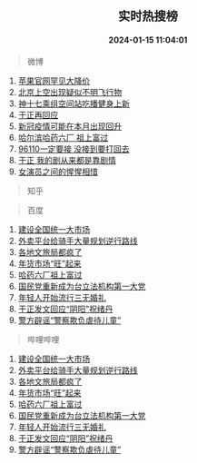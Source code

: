 <div align="center"><h2>实时热搜榜</h2><h4>2024-01-15 11:04:01</h4></div>

> 微博  

1. [苹果官网罕见大降价](https://s.weibo.com/weibo?q=%23%E8%8B%B9%E6%9E%9C%E5%AE%98%E7%BD%91%E7%BD%95%E8%A7%81%E5%A4%A7%E9%99%8D%E4%BB%B7%23&t=31&band_rank=1&Refer=top)<br />
2. [北京上空出现疑似不明飞行物](https://s.weibo.com/weibo?q=%23%E5%8C%97%E4%BA%AC%E4%B8%8A%E7%A9%BA%E5%87%BA%E7%8E%B0%E7%96%91%E4%BC%BC%E4%B8%8D%E6%98%8E%E9%A3%9E%E8%A1%8C%E7%89%A9%23&t=31&band_rank=2&Refer=top)<br />
3. [神十七乘组空间站吃播健身上新](https://s.weibo.com/weibo?q=%23%E7%A5%9E%E5%8D%81%E4%B8%83%E4%B9%98%E7%BB%84%E7%A9%BA%E9%97%B4%E7%AB%99%E5%90%83%E6%92%AD%E5%81%A5%E8%BA%AB%E4%B8%8A%E6%96%B0%23&t=31&band_rank=3&Refer=top)<br />
4. [于正再回应](https://s.weibo.com/weibo?q=%E4%BA%8E%E6%AD%A3%E5%86%8D%E5%9B%9E%E5%BA%94&t=31&band_rank=4&Refer=top)<br />
5. [新冠疫情可能在本月出现回升](https://s.weibo.com/weibo?q=%23%E6%96%B0%E5%86%A0%E7%96%AB%E6%83%85%E5%8F%AF%E8%83%BD%E5%9C%A8%E6%9C%AC%E6%9C%88%E5%87%BA%E7%8E%B0%E5%9B%9E%E5%8D%87%23&t=31&band_rank=5&Refer=top)<br />
6. [哈尔滨哈药六厂 祖上富过](https://s.weibo.com/weibo?q=%E5%93%88%E5%B0%94%E6%BB%A8%E5%93%88%E8%8D%AF%E5%85%AD%E5%8E%82%20%E7%A5%96%E4%B8%8A%E5%AF%8C%E8%BF%87&t=31&band_rank=6&Refer=top)<br />
7. [96110一定要接 没接到要打回去](https://s.weibo.com/weibo?q=96110%E4%B8%80%E5%AE%9A%E8%A6%81%E6%8E%A5%20%E6%B2%A1%E6%8E%A5%E5%88%B0%E8%A6%81%E6%89%93%E5%9B%9E%E5%8E%BB&t=31&band_rank=7&Refer=top)<br />
8. [于正 我的剧从来都是靠剧情](https://s.weibo.com/weibo?q=%E4%BA%8E%E6%AD%A3%20%E6%88%91%E7%9A%84%E5%89%A7%E4%BB%8E%E6%9D%A5%E9%83%BD%E6%98%AF%E9%9D%A0%E5%89%A7%E6%83%85&t=31&band_rank=8&Refer=top)<br />
9. [女演员之间的惺惺相惜](https://s.weibo.com/weibo?q=%E5%A5%B3%E6%BC%94%E5%91%98%E4%B9%8B%E9%97%B4%E7%9A%84%E6%83%BA%E6%83%BA%E7%9B%B8%E6%83%9C&t=31&band_rank=9&Refer=top)<br />

> 知乎  


> 百度  

1. [建设全国统一大市场](https://www.baidu.com/s?wd=%E5%BB%BA%E8%AE%BE%E5%85%A8%E5%9B%BD%E7%BB%9F%E4%B8%80%E5%A4%A7%E5%B8%82%E5%9C%BA&sa=fyb_news&rsv_dl=fyb_news)<br />
2. [外卖平台给骑手大量规划逆行路线](https://www.baidu.com/s?wd=%E5%A4%96%E5%8D%96%E5%B9%B3%E5%8F%B0%E7%BB%99%E9%AA%91%E6%89%8B%E5%A4%A7%E9%87%8F%E8%A7%84%E5%88%92%E9%80%86%E8%A1%8C%E8%B7%AF%E7%BA%BF&sa=fyb_news&rsv_dl=fyb_news)<br />
3. [各地文旅局都疯了](https://www.baidu.com/s?wd=%E5%90%84%E5%9C%B0%E6%96%87%E6%97%85%E5%B1%80%E9%83%BD%E7%96%AF%E4%BA%86&sa=fyb_news&rsv_dl=fyb_news)<br />
4. [年货市场“旺”起来](https://www.baidu.com/s?wd=%E5%B9%B4%E8%B4%A7%E5%B8%82%E5%9C%BA%E2%80%9C%E6%97%BA%E2%80%9D%E8%B5%B7%E6%9D%A5&sa=fyb_news&rsv_dl=fyb_news)<br />
5. [哈药六厂祖上富过](https://www.baidu.com/s?wd=%E5%93%88%E8%8D%AF%E5%85%AD%E5%8E%82%E7%A5%96%E4%B8%8A%E5%AF%8C%E8%BF%87&sa=fyb_news&rsv_dl=fyb_news)<br />
6. [国民党重新成为台立法机构第一大党](https://www.baidu.com/s?wd=%E5%9B%BD%E6%B0%91%E5%85%9A%E9%87%8D%E6%96%B0%E6%88%90%E4%B8%BA%E5%8F%B0%E7%AB%8B%E6%B3%95%E6%9C%BA%E6%9E%84%E7%AC%AC%E4%B8%80%E5%A4%A7%E5%85%9A&sa=fyb_news&rsv_dl=fyb_news)<br />
7. [年轻人开始流行三无婚礼](https://www.baidu.com/s?wd=%E5%B9%B4%E8%BD%BB%E4%BA%BA%E5%BC%80%E5%A7%8B%E6%B5%81%E8%A1%8C%E4%B8%89%E6%97%A0%E5%A9%9A%E7%A4%BC&sa=fyb_news&rsv_dl=fyb_news)<br />
8. [于正发文回应“阴阳”祝绪丹](https://www.baidu.com/s?wd=%E4%BA%8E%E6%AD%A3%E5%8F%91%E6%96%87%E5%9B%9E%E5%BA%94%E2%80%9C%E9%98%B4%E9%98%B3%E2%80%9D%E7%A5%9D%E7%BB%AA%E4%B8%B9&sa=fyb_news&rsv_dl=fyb_news)<br />
9. [警方辟谣“警察欺负虐待儿童”](https://www.baidu.com/s?wd=%E8%AD%A6%E6%96%B9%E8%BE%9F%E8%B0%A3%E2%80%9C%E8%AD%A6%E5%AF%9F%E6%AC%BA%E8%B4%9F%E8%99%90%E5%BE%85%E5%84%BF%E7%AB%A5%E2%80%9D&sa=fyb_news&rsv_dl=fyb_news)<br />

> 哔哩哔哩  

1. [建设全国统一大市场](https://www.baidu.com/s?wd=%E5%BB%BA%E8%AE%BE%E5%85%A8%E5%9B%BD%E7%BB%9F%E4%B8%80%E5%A4%A7%E5%B8%82%E5%9C%BA&sa=fyb_news&rsv_dl=fyb_news)<br />
2. [外卖平台给骑手大量规划逆行路线](https://www.baidu.com/s?wd=%E5%A4%96%E5%8D%96%E5%B9%B3%E5%8F%B0%E7%BB%99%E9%AA%91%E6%89%8B%E5%A4%A7%E9%87%8F%E8%A7%84%E5%88%92%E9%80%86%E8%A1%8C%E8%B7%AF%E7%BA%BF&sa=fyb_news&rsv_dl=fyb_news)<br />
3. [各地文旅局都疯了](https://www.baidu.com/s?wd=%E5%90%84%E5%9C%B0%E6%96%87%E6%97%85%E5%B1%80%E9%83%BD%E7%96%AF%E4%BA%86&sa=fyb_news&rsv_dl=fyb_news)<br />
4. [年货市场“旺”起来](https://www.baidu.com/s?wd=%E5%B9%B4%E8%B4%A7%E5%B8%82%E5%9C%BA%E2%80%9C%E6%97%BA%E2%80%9D%E8%B5%B7%E6%9D%A5&sa=fyb_news&rsv_dl=fyb_news)<br />
5. [哈药六厂祖上富过](https://www.baidu.com/s?wd=%E5%93%88%E8%8D%AF%E5%85%AD%E5%8E%82%E7%A5%96%E4%B8%8A%E5%AF%8C%E8%BF%87&sa=fyb_news&rsv_dl=fyb_news)<br />
6. [国民党重新成为台立法机构第一大党](https://www.baidu.com/s?wd=%E5%9B%BD%E6%B0%91%E5%85%9A%E9%87%8D%E6%96%B0%E6%88%90%E4%B8%BA%E5%8F%B0%E7%AB%8B%E6%B3%95%E6%9C%BA%E6%9E%84%E7%AC%AC%E4%B8%80%E5%A4%A7%E5%85%9A&sa=fyb_news&rsv_dl=fyb_news)<br />
7. [年轻人开始流行三无婚礼](https://www.baidu.com/s?wd=%E5%B9%B4%E8%BD%BB%E4%BA%BA%E5%BC%80%E5%A7%8B%E6%B5%81%E8%A1%8C%E4%B8%89%E6%97%A0%E5%A9%9A%E7%A4%BC&sa=fyb_news&rsv_dl=fyb_news)<br />
8. [于正发文回应“阴阳”祝绪丹](https://www.baidu.com/s?wd=%E4%BA%8E%E6%AD%A3%E5%8F%91%E6%96%87%E5%9B%9E%E5%BA%94%E2%80%9C%E9%98%B4%E9%98%B3%E2%80%9D%E7%A5%9D%E7%BB%AA%E4%B8%B9&sa=fyb_news&rsv_dl=fyb_news)<br />
9. [警方辟谣“警察欺负虐待儿童”](https://www.baidu.com/s?wd=%E8%AD%A6%E6%96%B9%E8%BE%9F%E8%B0%A3%E2%80%9C%E8%AD%A6%E5%AF%9F%E6%AC%BA%E8%B4%9F%E8%99%90%E5%BE%85%E5%84%BF%E7%AB%A5%E2%80%9D&sa=fyb_news&rsv_dl=fyb_news)<br />

